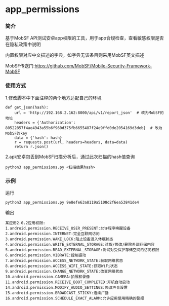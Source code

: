 # app_permissions

### 简介
基于MobSF API测试安卓app权限的工具，用于app合规检查，查看敏感权限是否在隐私政策中说明

内置权限对应中文描述的字典，如字典无该条目则采用MobSF英文描述

MobSF传送门:https://github.com/MobSF/Mobile-Security-Framework-MobSF

### 使用方式
1.修改脚本中下面注释的两个地方适配自己的环境
```
def get_json(hash):
    url = 'http://192.168.2.162:8000/api/v1/report_json'  # 改为MobSF的地址
    headers = {'Authorization': 80522857f4ae4943a55b6f960d375fb6655487f24e9ffd0de2054169d3deb}  # 改为MobSF的key
    data = {'hash': hash}
    r = requests.post(url, headers=headers, data=data)
    return r.json()
```
2.apk安卓包丢到MobSF扫描分析后，通过此次扫描的hash值查询
```
python3 app_permissions.py <扫描结果hash>
```

### 示例
运行
```
python3 app_permissions.py 9e8efe63a8119a5108d2f6ea53841de4
```
输出
```
某应用2.0.2应用权限:
1.android.permission.RECEIVE_USER_PRESENT:允许程序唤醒设备
2.android.permission.INTERNET:完全互联网访问
3.android.permission.WAKE_LOCK:阻止设备进入休眠状态
4.android.permission.WRITE_EXTERNAL_STORAGE:读取/修改/删除外部存储内容
5.android.permission.READ_EXTERNAL_STORAGE:测试对受保护存储空间的访问权限
6.android.permission.VIBRATE:控制振动
7.android.permission.ACCESS_NETWORK_STATE:获取网络状态
8.android.permission.ACCESS_WIFI_STATE:获取WiFi状态
9.android.permission.CHANGE_NETWORK_STATE:改变网络状态
10.android.permission.CAMERA:拍照和录像
11.android.permission.RECEIVE_BOOT_COMPLETED:开机自动启动
14.android.permission.MODIFY_AUDIO_SETTINGS:修改声音设置
15.android.permission.BROADCAST_STICKY:连续广播
16.android.permission.SCHEDULE_EXACT_ALARM:允许应用使用精确的警报
```
